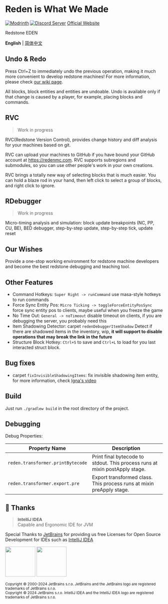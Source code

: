 # Reden is What We Made

[![Modrinth](https://img.shields.io/modrinth/dt/reden?style=flat-square&label=Modrinth)](https://modrinth.com/mod/reden)
[![Discord Server](https://img.shields.io/discord/1140304794976792707?logo=discord&label=discord)](https://discord.gg/fCxmEyFgAd)
[Official Website](https://redenmc.com)

Redstone EDEN

**English** | [简体中文](./README.zh-CN.md)

## Undo & Redo

Press Ctrl+Z to immediately undo the previous operation, making it much more convenient to develop redstone machines!
For more information, please check [our wiki page](https://wiki.redenmc.com/Undo-and-Redo).

All blocks, block entities and entities are undoable.
Undo is available only if that change is caused by a player, for example, placing blocks and commands.

## RVC
> Work in progress

RVC(Redstone Version Control), provides change history and diff analysis for your machines based on git.

RVC can upload your machines to GitHub if you have bound your GitHub account at https://redenmc.com.
RVC supports subregions and submodules, so you can use other people's work in your own creations.

RVC brings a totally new way of selecting blocks that is much easier.
You can hold a blaze rod in your hand, then left click to select a group of blocks, and right click to ignore.

## RDebugger
> Work in progress

Micro-timing analysis and simulation: block update breakpoints (NC, PP, CU, BE), BED debugger, step-by-step update, step-by-step tick, update reset

## Our Wishes

Provide a one-stop working environment for redstone machine developers and become the best redstone debugging and teaching tool.

## Other Features

+ Command Hotkeys: `Super Right -> runCommand` use masa-style hotkeys to run commands
+ Force Sync Entity Pos: `Micro Ticking -> toggleForceEntityPosSync` force sync entity pos to clients, maybe useful when you freeze the game
+ No Time Out: `General -> noTimeout` disable timeout on clients, if you are debugging the server, you probably need this
+ Item Shadowing Detector: carpet `redenDebuggerItemShadow` Detect if there are shadowed items in the inventory, wip, **it will support to disable operations that may break the link in the future**
+ Structure Block Hotkey: `Ctrl+S` to save and `Ctrl+L` to load for you last interacted struct block.

## Bug fixes

+ carpet `fixInvisibleShadowingItems`: fix invisible shadowing item entity, for more information, check [Igna's video](https://www.youtube.com/watch?v=HSOSWHIg7Mk)

## Build

Just run `./gradlew build` in the root directory of the project.

## Debugging

Debug Properties:

| Property Name                     | Description                                                                 |
|-----------------------------------|-----------------------------------------------------------------------------|
| `reden.transformer.printBytecode` | Print final bytecode to stdout. This process runs at mixin postApply stage. |
| `reden.transformer.export.pre`    | Export transformed class. This process runs at mixin preApply stage.        |

## 🎊 Thanks

> <span style="font-size: 0.96em">**IntelliJ IDEA**</span><br/>Capable and Ergonomic IDE for JVM

Special Thanks to [JetBrains](https://www.jetbrains.com/) for providing us free Licenses for Open Source Development for IDEs such as [IntelliJ IDEA](https://www.jetbrains.com/idea/)

[<img src="https://resources.jetbrains.com/storage/products/company/brand/logos/jb_beam.png" height="96"/>](https://www.jetbrains.com/)
[<img src="https://resources.jetbrains.com/storage/products/company/brand/logos/IntelliJ_IDEA.png" height="96"/>](https://www.jetbrains.com/idea/)

<sup>Copyright © 2000-2024 JetBrains s.r.o. JetBrains and the JetBrains logo are registered trademarks of JetBrains s.r.o.</sup>
<br/>
<sup>Copyright © 2024 JetBrains s.r.o. IntelliJ IDEA and the IntelliJ IDEA logo are registered trademarks of JetBrains s.r.o.</sup>
